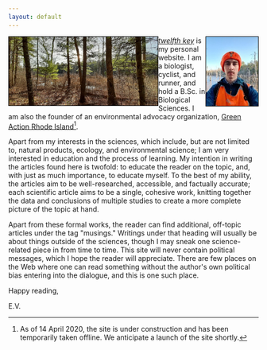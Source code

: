 ```yaml
---
layout: default
---
```

<img src="/assets/about/20200322_173952.jpg" alt="Late afternoon" width="300px" style="border:1px solid black" align="left"><img src="/assets/about/20200315_172041.jpg" alt="Elliot Vosburgh, the author" height="139px" style="border:1px solid black" align="right">

[*twelfth key*](https://0evv.github.io) is my personal website. I am a biologist, cyclist, and runner, and hold a B.Sc. in Biological Sciences. I am also the founder of an environmental advocacy organization, [Green Action Rhode Island](https://greenactionri.github.io)[^1].

Apart from my interests in the sciences, which include, but are not limited to, natural products, ecology, and environmental science; I am very interested in education and the process of learning. My intention in writing the articles found here is twofold: to educate the reader on the topic, and, with just as much importance, to educate myself. To the best of my ability, the articles aim to be well-researched, accessible, and factually accurate; each scientific article aims to be a single, cohesive work, knitting together the data and conclusions of multiple studies to create a more complete picture of the topic at hand.

Apart from these formal works, the reader can find additional, off-topic articles under the tag "musings." Writings under that heading will usually be about things outside of the sciences, though I may sneak one science-related piece in from time to time. This site will never contain political messages, which I hope the reader will appreciate. There are few places on the Web where one can read something without the author's own political bias entering into the dialogue, and this is one such place.

Happy reading,

E.V.

[^1]: As of 14 April 2020, the site is under construction and has been temporarily taken offline. We anticipate a launch of the site shortly.
